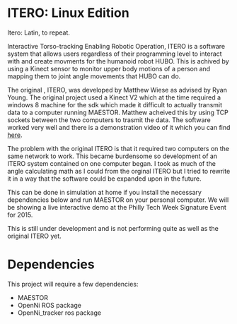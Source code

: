 ITERO: Linux Edition
=================================================

Itero: Latin, to repeat. 

Interactive Torso-tracking Enabling Robotic Operation, ITERO is a software system that allows users
regardless of their programming level to interact with and create movments for the humanoid robot HUBO. 
This is achived by using a Kinect sensor to monitor upper body motions of a person and mapping them to 
joint angle movements that HUBO can do. 

The original , ITERO, was developed by Matthew Wiese as advised by Ryan Young. 
The original project used a Kinect V2 which at the time required a windows 8 machine for the sdk which 
made it difficult to actually transmit data to a computer running MAESTOR. Matthew acheived this by 
using TCP sockets between the two computers to trasmit the data. The software worked very well and there 
is a demonstration video of it which you can find [here](https://youtu.be/X_c2yxpPKhs).

The problem with the original ITERO is that it required two computers on the same network to work. This became
burdensome so development of an ITERO system contained on one computer began. I took as much of the 
angle calculating math as I could from the orginal ITERO but I tried to rewrite it in a way that the software could
be expanded upon in the future. 

This can be done in simulation at home if you install the necessary dependencies below and run MAESTOR on your personal 
computer. We will be showing a live interactive demo at the Philly Tech Week Signature Event for 2015.

This is still under development and is not performing quite as well as the original ITERO yet.


Dependencies
============

This project will require a few dependencies:

- MAESTOR
- OpenNi ROS package
- OpenNi_tracker ros package
